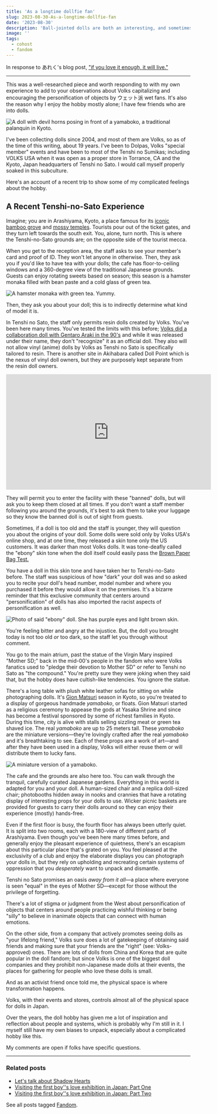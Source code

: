 ```yaml
---
title: 'As a longtime dollfie fan'
slug: 2023-08-30-As-a-longtime-dollfie-fan
date: '2023-08-30'
description: 'Ball-jointed dolls are both an interesting, and sometimes isolating, hobby.'
image: ''
tags:
  - cohost
  - fandom
---
```


In response to あれく's blog post, ["if you love it enough, it will live."](https://denden.garden/2023/08/29/volks-dollfie/)

---

This was a well-researched piece and worth responding to with my own experience to add to your observations about Volks capitalizing and encouraging the personification of objects by ウェット派 wet fans. It's also the reason why I enjoy the hobby mostly alone; I have few friends who are into dolls.

![A doll with devil horns posing in front of a yamaboko, a traditional palanquin in Kyoto.](dom.JPG)

I've been collecting dolls since 2004, and most of them are Volks, so as of the time of this writing, about 19 years. I've been to Dolpas, Volks "special member" events and have been to most of the Tenshi no Sumikas; including VOLKS USA when it was open as a proper store in Torrance, CA and the Kyoto, Japan headquarters of Tenshi no Sato. I would call myself properly soaked in this subculture.

Here's an account of a recent trip to show some of my complicated feelings about the hobby.

## A Recent Tenshi-no-Sato Experience

Imagine; you are in Arashiyama, Kyoto, a place famous for its [iconic bamboo grove](https://www.japan.travel/en/spot/1141/) and [mossy temples](http://saihoji-kokedera.com/en/about.html). Tourists pour out of the ticket gates, and they turn left towards the south exit. You, alone, turn north. This is where the Tenshi-no-Sato grounds are; on the opposite side of the tourist mecca.

When you get to the reception area, the staff asks to see your member's card and proof of ID. They won't let anyone in otherwise. Then, they ask you if you'd like to have tea with your dolls; the cafe has floor-to-ceiling windows and a 360-degree view of the traditional Japanese grounds. Guests can enjoy rotating sweets based on season; this season is a hamster monaka filled with bean paste and a cold glass of green tea.

![A hamster monaka with green tea. Yummy.](monaka.jpg)

Then, they ask you about your doll; this is to indirectly determine what kind of model it is.

In Tenshi no Sato, the staff only permits resin dolls created by Volks. You've been here many times. You've tested the limits with this before; [Volks did a collaboration doll with Gentaro Araki in the 90's](https://bjd.fandom.com/wiki/Alchemic_Labo_Unoss) and while it was released under their name, they don't "recognize" it as an official doll. They also will not allow vinyl (anime) dolls by Volks as Tenshi no Sato is specifically tailored to resin. There is another site in Akihabara called Doll Point which is the nexus of vinyl doll owners, but they are purposely kept separate from the resin doll owners.

<iframe width="560" height="315" src="https://www.youtube.com/embed/CWT8L_294H0?si=XTt43qQ2PK-jGItd" title="YouTube video player" frameborder="0" allow="accelerometer; autoplay; clipboard-write; encrypted-media; gyroscope; picture-in-picture; web-share" referrerpolicy="strict-origin-when-cross-origin" allowfullscreen></iframe>

They will permit you to enter the facility with these "banned" dolls, but will ask you to keep them closed at all times. If you don't want a staff member following you around the grounds, it's best to ask them to take your luggage so they know the banned doll is out of sight from guests.

Sometimes, if a doll is too old and the staff is younger, they will question you about the origins of your doll. Some dolls were sold only by Volks USA's online shop, and at one time, they released a skin tone only the US customers. It was darker than most Volks dolls. It was tone-deafly called the "ebony" skin tone when the doll itself could easily pass the [Brown Paper Bag Test.](https://en.wikipedia.org/wiki/Brown_paper_bag_test)

You have a doll in this skin tone and have taken her to Tenshi-no-Sato before. The staff was suspicious of how "dark" your doll was and so asked you to recite your doll's head number, model number and where you purchased it before they would allow it on the premises. It's a bizarre reminder that this exclusive community that centers around "personification" of dolls has also imported the racist aspects of personification as well.

![Photo of said "ebony" doll. She has purple eyes and light brown skin.](petrol.jpg)

You're feeling bitter and angry at the injustice. But, the doll you brought today is not too old _or_ too dark, so the staff let you through without comment.

You go to the main atrium, past the statue of the Virgin Mary inspired "Mother SD;" back in the mid-00's people in the fandom who were Volks fanatics used to "pledge their devotion to Mother SD" or refer to Tenshi no Sato as "the compound." You're pretty sure they were joking when they said that, but the hobby does have cultish-like tendencies. You ignore the statue.

There's a long table with plush white leather sofas for sitting on while photographing dolls. It's [Gion Matsuri](https://kyoto.travel/en/season_festivals/gion_matsuri.html) season in Kyoto, so you're treated to a display of gorgeous handmade _yamaboko_, or floats. Gion Matsuri started as a religious ceremony to appease the gods at Yasaka Shrine and since has become a festival sponsored by some of richest families in Kyoto. During this time, city is alive with stalls selling sizzling meat or green tea shaved ice. The real _yamaboko_ are up to 25 meters tall. These _yamaboko_ are the miniature versions—they're lovingly crafted after the real _yamaboko_ and it's breathtaking to see. Each of these props are a work of art—and after they have been used in a display, Volks will either reuse them or will distribute them to lucky fans.

![A miniature version of a yamaboko.](yamaboko.jpg)

The cafe and the grounds are also here too. You can walk through the tranquil, carefully curated Japanese gardens. Everything in this world is adapted for you and your doll. A human-sized chair and a replica doll-sized chair; photobooths hidden away in nooks and crannies that have a rotating display of interesting props for your dolls to use. Wicker picnic baskets are provided for guests to carry their dolls around so they can enjoy their experience (mostly) hands-free.

Even if the first floor is busy, the fourth floor has always been utterly quiet. It is split into two rooms, each with a 180-view of different parts of Arashiyama. Even though you've been here many times before, and generally enjoy the pleasant experience of quietness, there's an escapism about this particular place that's grated on you. You feel pleased at the exclusivity of a club and enjoy the elaborate displays you can photograph your dolls in, but they rely on upholding and recreating certain systems of oppression that you _desperately_ want to unpack and dismantle.

Tenshi no Sato promises an oasis _away from it all_—a place where everyone is seen "equal" in the eyes of Mother SD—except for those without the privilege of forgetting.

There's a lot of stigma or judgment from the West about personification of objects that centers around people practicing wishful thinking or being "silly" to believe in inanimate objects that can connect with human emotions.

On the other side, from a company that actively promotes seeing dolls as "your lifelong friend," Volks sure does a lot of gatekeeping of obtaining said friends and making sure that your friends are the "right" (see: Volks-approved) ones. There are lots of dolls from China and Korea that are quite popular in the doll fandom; but since Volks is one of the biggest doll companies and they prohibit non-Japanese made dolls at their events, the places for gathering for people who love these dolls is small.

And as an activist friend once told me, the physical space is where transformation happens.

Volks, with their events and stores, controls almost all of the physical space for dolls in Japan.

Over the years, the doll hobby has given me a lot of inspiration and reflection about people and systems, which is probably why I'm still in it. I myself still have my own biases to unpack, especially about a complicated hobby like this.

My comments are open if folks have specific questions.

---

### Related posts

* [Let's talk about Shadow Hearts](/blog/posts/2023-07-03-Lets-talk-about-Shadow-Hearts/)
* [Visiting the first boy''s love exhibition in Japan: Part One](/blog/posts/2023-09-02-Visiting-the-First-Boys-Love-Exhibition-in-Japan)
* [Visiting the first boy''s love exhibition in Japan: Part Two](2023-09-30-Visiting-the-First-Boys-Love-Exhibition-in-Japan)

See all posts tagged [Fandom](/tags/fandom/).
